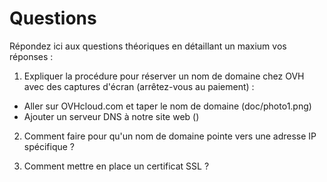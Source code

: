 # Questions

Répondez ici aux questions théoriques en détaillant un maxium vos réponses :

1) Expliquer la procédure pour réserver un nom de domaine chez OVH avec des captures d'écran (arrêtez-vous au paiement) :

- Aller sur OVHcloud.com et taper le nom de domaine (doc/photo1.png)
- Ajouter un serveur DNS à notre site web ()

2. Comment faire pour qu'un nom de domaine pointe vers une adresse IP spécifique ?



3. Comment mettre en place un certificat SSL ?
